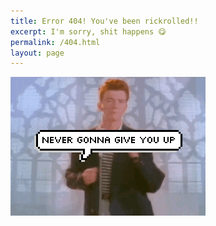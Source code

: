 ```yaml
---
title: Error 404! You've been rickrolled!!
excerpt: I'm sorry, shit happens 😋
permalink: /404.html
layout: page
---
```



[![Click here to come back home!](../assets/imgs/rickroll1.gif "Click here to come back home!")](../)

<br><br>